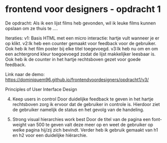 # frontend voor designers - opdracht 1

De opdracht:
Als ik een lijst films heb gevonden, wil ik leuke films kunnen opslaan om ze thuis te ....

Iteraties:
v1: Basis HTML met een micro interactie: hartje vult wanneer je er op klikt. 
v2:Ik heb een counter gemaakt voor feedback voor de gebruiker. Ook heb ik het film poster bij elke titel toegevoegd.
v3:Ik heb nu om en om een achtergrond kleur toegoevoegd zodat de lijst makkelijker leesbaar is. Ook heb ik de counter in het hartje rechtsboven gezet voor goede feedback. 

Link naar de demo: https://dominiquem96.github.io/frontendvoordesigners/opdracht1/v3/

Principles of User Interface Design

4. Keep users in control
Door duidelijke feedback te geven in het hartje rechtsboven zorg ik ervoor dat de gebruiker in controle is. Hierdoor ziet de gebruiker namelijk de status en het gevolg van de handeling. 

11. Strong visual hierarchies work best
Door de titel van de pagina een font-weight van 500 te geven valt deze meer op en weet de gebruiker op welke pagina hij/zij zich bevindt. Verder heb ik gebruik gemaakt van h1 en h2 voor een duidelijke hiërarchie. 
